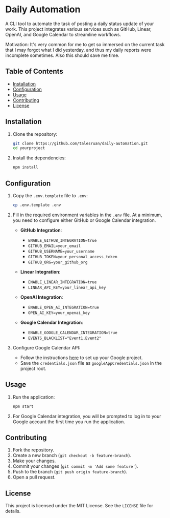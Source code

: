 # Daily Automation

A CLI tool to automate the task of posting a daily status update of your work. 
This project integrates various services such as GitHub, Linear, OpenAI, and Google Calendar to streamline workflows.

Motivation: It's very common for me to get so immersed on the current task that I may forgot what I did yesterday, and thus my daily reports were incomplete sometimes. Also this should save me time.

## Table of Contents

- [Installation](#installation)
- [Configuration](#configuration)
- [Usage](#usage)
- [Contributing](#contributing)
- [License](#license)

## Installation

1. Clone the repository:
    ```sh
    git clone https://github.com/talesruan/daily-automation.git
    cd yourproject
    ```

2. Install the dependencies:
    ```sh
    npm install
    ```

## Configuration

1. Copy the `.env.template` file to `.env`:
    ```sh
    cp .env.template .env
    ```

2. Fill in the required environment variables in the `.env` file. At a minimum, you need to configure either GitHub or Google Calendar integration.

    - **GitHub Integration**:
        - `ENABLE_GITHUB_INTEGRATION=true`
        - `GITHUB_EMAIL=your_email`
        - `GITHUB_USERNAME=your_username`
        - `GITHUB_TOKEN=your_personal_access_token`
        - `GITHUB_ORG=your_github_org`

    - **Linear Integration**:
        - `ENABLE_LINEAR_INTEGRATION=true`
        - `LINEAR_API_KEY=your_linear_api_key`

    - **OpenAI Integration**:
        - `ENABLE_OPEN_AI_INTEGRATION=true`
        - `OPEN_AI_KEY=your_openai_key`

    - **Google Calendar Integration**:
        - `ENABLE_GOOGLE_CALENDAR_INTEGRATION=true`
        - `EVENTS_BLACKLIST="Event1,Event2"`

3. Configure Google Calendar API:
    - Follow the instructions [here](https://developers.google.com/calendar/api/quickstart/nodejs#set-up-environment) to set up your Google project.
    - Save the `credentials.json` file as `googleAppCredentials.json` in the project root.

## Usage

1. Run the application:
    ```sh
    npm start
    ```

2. For Google Calendar integration, you will be prompted to log in to your Google account the first time you run the application.

## Contributing

1. Fork the repository.
2. Create a new branch (`git checkout -b feature-branch`).
3. Make your changes.
4. Commit your changes (`git commit -m 'Add some feature'`).
5. Push to the branch (`git push origin feature-branch`).
6. Open a pull request.

## License

This project is licensed under the MIT License. See the `LICENSE` file for details.
